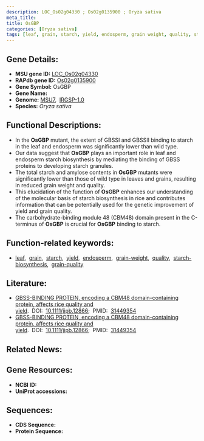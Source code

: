 ```yaml
---
description: LOC_Os02g04330 ; Os02g0135900 ; Oryza sativa
meta_title:
title: OsGBP
categories: [Oryza sativa]
tags: [leaf, grain, starch, yield, endosperm, grain weight, quality, starch biosynthesis, grain quality]
---
```


## Gene Details:
- **MSU gene ID:** [LOC_Os02g04330](http://rice.uga.edu/cgi-bin/ORF_infopage.cgi?orf=LOC_Os02g04330)  
- **RAPdb gene ID:** [Os02g0135900](https://rapdb.dna.affrc.go.jp/locus/?name=Os02g0135900)  
- **Gene Symbol:** OsGBP
- **Gene Name:**
- **Genome:**  [MSU7](http://rice.uga.edu/),&nbsp;&nbsp;[IRGSP-1.0](https://rapdb.dna.affrc.go.jp/download/irgsp1.html)
- **Species:** *Oryza sativa*

## Functional Descriptions:
   - In the **OsGBP** mutant, the extent of GBSSI and GBSSII binding to starch in the leaf and endosperm was significantly lower than wild type.
   - Our data suggest that **OsGBP** plays an important role in leaf and endosperm starch biosynthesis by mediating the binding of GBSS proteins to developing starch granules.
   - The total starch and amylose contents in **OsGBP** mutants were significantly lower than those of wild type in leaves and grains, resulting in reduced grain weight and quality.
   - This elucidation of the function of **OsGBP** enhances our understanding of the molecular basis of starch biosynthesis in rice and contributes information that can be potentially used for the genetic improvement of yield and grain quality.
   - The carbohydrate-binding module 48 (CBM48) domain present in the C-terminus of **OsGBP** is crucial for **OsGBP** binding to starch.

## Function-related keywords:
   - [leaf](/tags/leaf/),&nbsp;&nbsp;[grain](/tags/grain/),&nbsp;&nbsp;[starch](/tags/starch/),&nbsp;&nbsp;[yield](/tags/yield/),&nbsp;&nbsp;[endosperm](/tags/endosperm/),&nbsp;&nbsp;[grain-weight](/tags/grain-weight/),&nbsp;&nbsp;[quality](/tags/quality/),&nbsp;&nbsp;[starch-biosynthesis](/tags/starch-biosynthesis/),&nbsp;&nbsp;[grain-quality](/tags/grain-quality/)

## Literature:
   - [GBSS-BINDING PROTEIN, encoding a CBM48 domain-containing protein, affects rice quality and yield](https://www.doi.org/10.1111/jipb.12866).&nbsp;&nbsp;DOI:&nbsp;&nbsp;[10.1111/jipb.12866](https://www.doi.org/10.1111/jipb.12866);&nbsp;&nbsp;PMID:&nbsp;&nbsp;[31449354](https://pubmed.ncbi.nlm.nih.gov/31449354/)
   - [GBSS-BINDING PROTEIN, encoding a CBM48 domain-containing protein, affects rice quality and yield](https://www.doi.org/10.1111/jipb.12866).&nbsp;&nbsp;DOI:&nbsp;&nbsp;[10.1111/jipb.12866](https://www.doi.org/10.1111/jipb.12866);&nbsp;&nbsp;PMID:&nbsp;&nbsp;[31449354](https://pubmed.ncbi.nlm.nih.gov/31449354/)

## Related News:

## Gene Resources:
- **NCBI ID:**  []()
- **UniProt accessions:** [](https://www.uniprot.org/uniprotkb//entry)

## Sequences:
- **CDS Sequence:**
- **Protein Sequence:**
